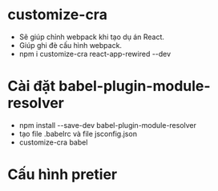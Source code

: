 # customize-cra
- Sẽ giúp chỉnh webpack khi tạo dụ án React.
- Giúp ghi đè cấu hình webpack.
- npm i customize-cra react-app-rewired --dev

# Cài đặt babel-plugin-module-resolver
- npm install --save-dev babel-plugin-module-resolver
- tạo file .babelrc và file jsconfig.json
- customize-cra babel


# Cấu hình pretier

